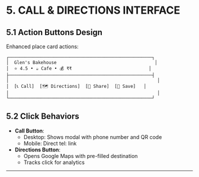 # 5. CALL & DIRECTIONS INTERFACE

## 5.1 Action Buttons Design
Enhanced place card actions:

```
┌──────────────────────────────────────────────────────┐
│  Glen's Bakehouse                                     │
│  ⭐ 4.5 • ☕ Cafe • 💰 ₹₹                             │
├──────────────────────────────────────────────────────┤
│                                                        │
│  [📞 Call]  [🗺️ Directions]  [🔗 Share]  [💾 Save]   │
│                                                        │
└──────────────────────────────────────────────────────┘
```

## 5.2 Click Behaviors
- **Call Button**: 
  - Desktop: Shows modal with phone number and QR code
  - Mobile: Direct tel: link
- **Directions Button**: 
  - Opens Google Maps with pre-filled destination
  - Tracks click for analytics

---
